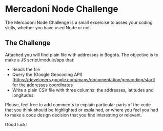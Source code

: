 # Mercadoni Node Challenge

The Mercadoni Node Challenge is a small excercise to asses your coding skills,
whether you have used Node or not.

## The Challenge

Attached you will find plain file with addresses in Bogotá. The 
objective is to make a JS script/module/app that:
  
  - Reads the file
  - Query the (Google Geocoding API)[https://developers.google.com/maps/documentation/geocoding/start]
    for the addresses coordinates
  - Write a plain CSV file with three columns: the addresses, latitudes and
    longitudes

Please, feel free to add comments to explain particular parts of the code that
you think should be highlighted or explained, or where you feel you had to make
a code design decision that you find interesting or relevant.

Good luck!

